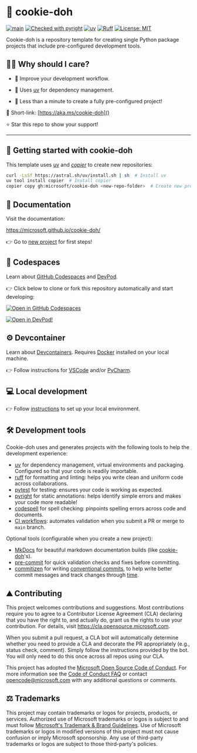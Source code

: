 # :cookie: cookie-doh

[![main](https://github.com/microsoft/cookie-doh/actions/workflows/main.yml/badge.svg)](https://github.com/microsoft/cookie-doh/actions/workflows/main.yml)
[![Checked with pyright](https://microsoft.github.io/pyright/img/pyright_badge.svg)](https://microsoft.github.io/pyright/)
[![uv](https://img.shields.io/endpoint?url=https://raw.githubusercontent.com/astral-sh/uv/main/assets/badge/v0.json)](https://github.com/astral-sh/uv)
[![Ruff](https://img.shields.io/endpoint?url=https://raw.githubusercontent.com/astral-sh/ruff/main/assets/badge/v2.json)](https://github.com/astral-sh/ruff)
[![License: MIT](https://img.shields.io/badge/License-MIT-yellow.svg)](https://opensource.org/licenses/MIT)

Cookie-doh is a repository template for creating single Python package projects that include pre-configured development tools.

## :woman_shrugging: Why should I care?

* :seedling: Improve your development workflow.

* :scroll: Uses [uv](https://docs.astral.sh/uv) for dependency management.

* :tropical_drink: Less than a minute to create a fully pre-configured project!

:link: Short-link: [https://aka.ms/cookie-doh]()

:star: Star this repo to show your support!

-----------------------------------------------------------------

## :rocket: Getting started with cookie-doh

This template uses [uv](https://docs.astral.sh/uv/getting-started/installation/) and
 [_copier_](https://github.com/copier-org/copier) to create new repositories:

```bash
curl -LsSf https://astral.sh/uv/install.sh | sh  # Install uv
uv tool install copier  # Install copier
copier copy gh:microsoft/cookie-doh <new-repo-folder>  # Create new project
```

## :notebook_with_decorative_cover: Documentation

Visit the documentation:

<https://microsoft.github.io/cookie-doh/>

:point_right: Go to [new project](https://microsoft.github.io/cookie-doh/getting_started/) for first steps!

## :space_invader: Codespaces

Learn about [GitHub Codespaces](https://docs.github.com/en/codespaces) and [DevPod](https://devpod.sh/).

:point_right: Click below to clone or fork this repository automatically and start developing:

[![Open in GitHub Codespaces](https://github.com/codespaces/badge.svg)](https://codespaces.new/microsoft/cookie-doh)

[![Open in DevPod!](https://devpod.sh/assets/open-in-devpod.svg)](https://devpod.sh/open#https://github.com/microsoft/cookie-doh)

## :gear: Devcontainer

Learn about [Devcontainers](https://containers.dev).
Requires [Docker](https://www.docker.com/get-started/) installed on your local machine.

:point_right: Follow instructions for [VSCode](https://code.visualstudio.com/docs/devcontainers/tutorial)
and/or [PyCharm](https://www.jetbrains.com/help/pycharm/connect-to-devcontainer.html).

## :computer: Local development

:point_right: Follow [instructions](https://microsoft.github.io/cookie-doh/dev_setup)
to set up your local environment.

## :hammer_and_wrench: Development tools

Cookie-doh uses and generates projects with the following tools to help the development experience:

* [uv](https://docs.astral.sh/uv/) for dependency management, virtual environments and
packaging. Configured so that your code is readily importable.
* [ruff](https://docs.astral.sh/ruff/) for formatting and linting: helps you write clean and uniform code across collaborations.
* [pytest](https://docs.pytest.org/en/stable/) for testing: ensures your code is working as expected.
* [pyright](https://github.com/microsoft/pyright) for static annotations: helps identify simple errors and makes your code more readable!
* [codespell](https://github.com/codespell-project/codespell) for spell checking: pinpoints spelling errors across code and documents.
* [CI workflows](https://en.wikipedia.org/wiki/Continuous_integration): automates validation when you submit a PR or merge to `main` branch.

Optional tools (configurable when you create a new project):

* [MkDocs](https://squidfunk.github.io/mkdocs-material/) for beautiful markdown documentation builds (like [cookie-doh](https:microsoft.github.io/cookie-doh)'s).
* [pre-commit](https://pre-commit.com/) for quick validation checks and fixes before committing.
* [commitizen](https://commitizen-tools.github.io/commitizen/)
for writing [conventional commits](https://www.conventionalcommits.org/), to help write better commit messages
and track changes through [time](https://github.com/microsoft/cookie-doh/blob/main/CHANGELOG.md).

## :mountain: Contributing

This project welcomes contributions and suggestions. Most contributions require you to agree to a
Contributor License Agreement (CLA) declaring that you have the right to, and actually do, grant us
the rights to use your contribution. For details, visit <https://cla.opensource.microsoft.com>.

When you submit a pull request, a CLA bot will automatically determine whether you need to provide
a CLA and decorate the PR appropriately (e.g., status check, comment). Simply follow the instructions
provided by the bot. You will only need to do this once across all repos using our CLA.

This project has adopted the [Microsoft Open Source Code of Conduct](https://opensource.microsoft.com/codeofconduct/).
For more information see the [Code of Conduct FAQ](https://opensource.microsoft.com/codeofconduct/faq/) or
contact [opencode@microsoft.com](mailto:opencode@microsoft.com) with any additional questions or comments.

## :balance_scale: Trademarks

This project may contain trademarks or logos for projects, products, or services. Authorized use of Microsoft
trademarks or logos is subject to and must follow
[Microsoft's Trademark & Brand Guidelines](https://www.microsoft.com/en-us/legal/intellectualproperty/trademarks/usage/general).
Use of Microsoft trademarks or logos in modified versions of this project must not cause confusion or imply Microsoft sponsorship.
Any use of third-party trademarks or logos are subject to those third-party's policies.

